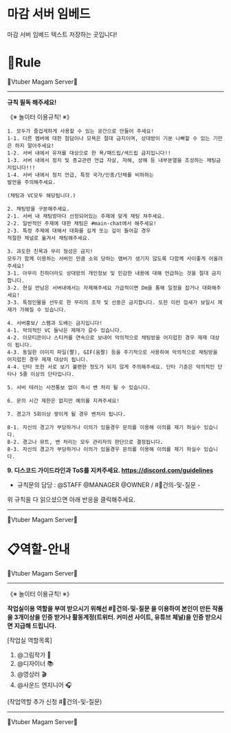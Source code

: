 # 마감 서버 임베드 
 마감 서버 임베드 텍스트 저장하는 곳입니다!

 ### <h1>📖Rule</H1>

🦊Vtuber Magam Server🦊<hr></hr>

 **규칙 필독 해주세요!**

《※ 놀이터 이용규칙! ※》
```
1. 모두가 즐겁게하게 사용할 수 있는 공간으로 만들어 주세요! 
1-1. 다른 멤버에 대한 험담이나 모욕은 절대 금지이며, 상대방이 기분 나빠할 수 있는 기만은 하지 말아주세요!
1-2. 서버 내에서 유저를 대상으로 한 욕/패드립/섹드립 금지입니다!!
1-3. 서버 내에서 정치 및 종교관련 언급 자살, 자해, 상해 등 내부분열을 조성하는 채팅금지입니다!!!
1-4. 서버 내에서 정치 언급, 특정 국가/인종/단체를 비하하는
발언을 주의해주세요.

(채팅과 VC모두 해당됩니다.)
```
```
2. 채팅방을 구분해주세요.
2-1. 서버 내 채팅방마다 선정되어있는 주제에 맞게 채팅 쳐주세요.
2-2. 일반적인 주제에 대한 채팅은 #main-chat에서 해주세요! 
2-3. 특정 주제에 대해서 대화를 길게 또는 깊이 들어갈 경우
적절한 채널로 옮겨서 채팅해주세요.
```
```
3. 과도한 친목과 무리 형성은 금지!
모두가 함께 이용하는 서버인 만큼 소외 당하는 맴버가 생기지 않도록 다함께 사이좋게 어울려주세요!
3-1. 아무리 친하더라도 상대방의 개인정보 및 민감한 내용에 대해 언급하는 것을 절대 금지합니다.
3-2. 현실 만남은 서버내에서는 자제해주세요 가급적이면 Dm을 통해 일정을 잡거나 대화해주세요!
3-3. 특정인물을 선두로 한 무리의 조작 및 선동은 금지합니다. 또한 이런 낌새가 보일시 제재가 가해질 수 있습니다.
```
```
4. 서버홍보/ 스팸과 도배는 금지입니다!
4-1. 악의적인 VC 들낙은 제재가 갈수 있습니다.
4-2. 이모티콘이나 스티커를 연속으로 보내어 악의적으로 채팅방을 어지럽힌 경우 제재 대상이 됩니다.
4-3. 동일한 이미지 파일(짤), GIF(움짤) 등을 주기적으로 사용하여 악의적으로 채팅방을 어지럽힌 경우 제재 대상이 됩니다.
4-4. 단타 또한 서로 보기 불편한 정도가 되지 않게 주의해주세요. 단타 기준은 악의적인 단타나 5줄 이상의 단타입니다.
```
```
5. 서버 테러는 사전통보 없이 즉시 밴 처리 될 수 있습니다. 
```
```
6. 문의 시간 제한은 없지만 예의를 지켜주세요!
```
```
7. 경고가 5회이상 쌓이게 될 경우 벤처리 됩니다.
```
```
8-1. 자신의 경고가 부당하거나 이의가 있을경우 문의를 이용해 이의를 제기 하실수 있습니다.
8-2. 경고나 뮤트, 밴 처리는 모두 관리자의 판단으로 결정됩니다.
8-3. 자신의 경고가 부당하거나 이의가 있을경우 문의를 이용해 이의를 제기 하실수 있습니다.
```

**9. 디스코드 가이드라인과 ToS를 지켜주세요.
https://discord.com/guidelines**

- 규칙문의 담당 : @STAFF @MANAGER @OWNER / #📃건의-및-질문 -

위 규칙을 다 읽으셨으면 아래 반응을 클릭해주세요.
<hr>🦊Vtuber Magam Server🦊</hr>

 ### <h1>📋역할-안내</H1>

🦊Vtuber Magam Server🦊<hr></hr>

《※ 놀이터 이용규칙! ※》

**작업실이용 역할을 부여 받으시기 위해선 #📃건의-및-질문 을 이용하여 본인이 만든 작품을 3개이상을 인증 받거나 활동계정(트위터. 커미션 사이트, 유튜브 체널)을 인증 받으시면 지급해 드립니다.**

[작업실 역할목록]

1. @그림작가 🎨
2. @디자이너 📚
3. @영상러 🎬
4. @사운드 엔지니어 🎧

(작업역할 추가 신청 #📃건의-및-질문)
<hr>🦊Vtuber Magam Server🦊</hr>
